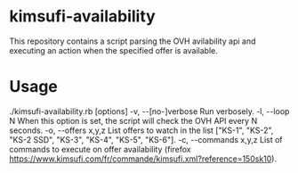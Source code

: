 # kimsufi-availability
This repository contains a script parsing the OVH avilability api and executing an action when the specified offer is available.

# Usage
./kimsufi-availability.rb [options]
    -v, --[no-]verbose               Run verbosely.
    -l, --loop N                     When this option is set, the script will check the OVH API every N seconds.
    -o, --offers x,y,z               List offers to watch in the list ["KS-1", "KS-2", "KS-2 SSD", "KS-3", "KS-4", "KS-5", "KS-6"].
    -c, --commands x,y,z             List of commands to execute on offer availability (firefox https://www.kimsufi.com/fr/commande/kimsufi.xml?reference=150sk10).
